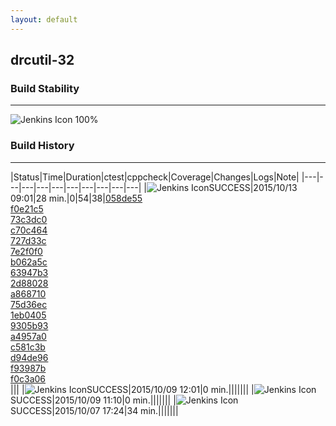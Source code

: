 ```yaml
---
layout: default
---
```

## drcutil-32
### Build Stability
___
![Jenkins Icon](http://jenkinshrg.github.io/images/48x48/health-80plus.png)
100%
  
### Build History
___
|Status|Time|Duration|<span class='badge'>ctest</span>|<span class='badge'>cppcheck</span>|Coverage|Changes|Logs|Note|
|---|---|---|---|---|---|---|---|---|---|
|![Jenkins Icon](http://jenkinshrg.github.io/images/24x24/blue.png)SUCCESS|2015/10/13 09:01|28 min.|0|54|38|[058de55](https://github.com/fkanehiro/hrpsys-base/commit/058de55b4dc10abec741ccb11a184fba9bf04999)<br>[f0e21c5](https://github.com/fkanehiro/hrpsys-base/commit/f0e21c58e5c831dbb036ece9cf63597e6996134d)<br>[73c3dc0](https://github.com/fkanehiro/hrpsys-base/commit/73c3dc044a9037e8d073c78129426d4a09176ae3)<br>[c70c464](https://github.com/fkanehiro/hrpsys-base/commit/c70c46472c6a883fb7459b775af5d096e13889fd)<br>[727d33c](https://github.com/fkanehiro/hrpsys-base/commit/727d33c2a3b06ede346c77235d7727a6bc0188d4)<br>[7e2f0f0](https://github.com/fkanehiro/hrpsys-base/commit/7e2f0f008a5f497bd43717060789649006ccc07d)<br>[b062a5c](https://github.com/fkanehiro/hrpsys-base/commit/b062a5cc98ca2217eba6a64cb289607014d37302)<br>[63947b3](https://github.com/fkanehiro/hrpsys-base/commit/63947b325f1617bca1504f31164b639567dfce83)<br>[2d88028](https://github.com/fkanehiro/hrpsys-base/commit/2d8802808cb6e9e7c8edf18a82fdafa5a2150ac0)<br>[a868710](https://github.com/fkanehiro/hrpsys-base/commit/a86871024127237bf674700ffe2fb9236ca6bcb7)<br>[75d36ec](https://github.com/fkanehiro/hrpsys-base/commit/75d36ec939e70a17b2d12374cfd57620d723c44a)<br>[1eb0405](https://github.com/fkanehiro/hrpsys-base/commit/1eb0405927c6a178d1c424c1f29a159e3f73a697)<br>[9305b93](https://github.com/fkanehiro/hrpsys-base/commit/9305b9372f9fb2b7f66b3389071e9ecf247f591e)<br>[a4957a0](https://github.com/fkanehiro/hrpsys-base/commit/a4957a0e8ecfb0f1e1ae10ef5a1eb02140ad339d)<br>[c581c3b](https://github.com/fkanehiro/hrpsys-base/commit/c581c3b83dc2081bf99700595f18a0486584888b)<br>[d94de96](https://github.com/fkanehiro/hrpsys-base/commit/d94de969a4ddfa4cc224616cf00dc6a463332c57)<br>[f93987b](https://github.com/fkanehiro/hrpsys-base/commit/f93987bbff62e013f9e3d3a12969f7f68314f5b6)<br>[f0c3a06](https://github.com/fkanehiro/hrpsys-base/commit/f0c3a061cfc32610746cebe0a822dcd947726774)<br>|||
|![Jenkins Icon](http://jenkinshrg.github.io/images/24x24/blue.png)SUCCESS|2015/10/09 12:01|0 min.|||||||
|![Jenkins Icon](http://jenkinshrg.github.io/images/24x24/blue.png)SUCCESS|2015/10/09 11:10|0 min.|||||||
|![Jenkins Icon](http://jenkinshrg.github.io/images/24x24/blue.png)SUCCESS|2015/10/07 17:24|34 min.|||||||
